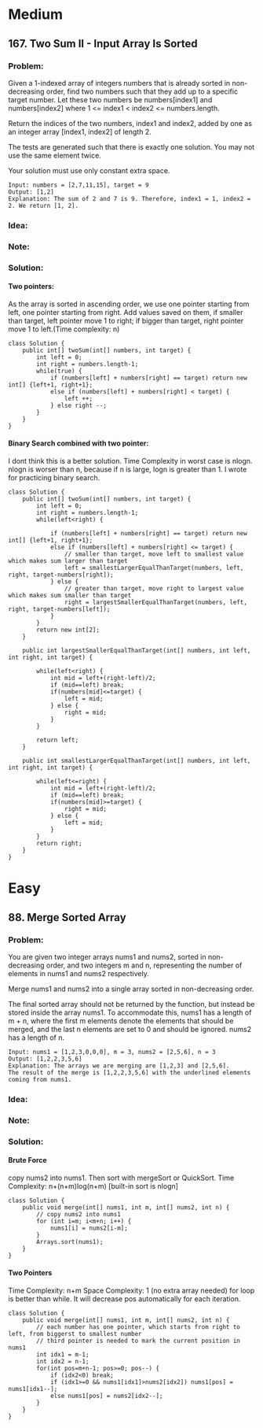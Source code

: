 # Medium
## 167. Two Sum II - Input Array Is Sorted
### Problem:
Given a 1-indexed array of integers numbers that is already sorted in non-decreasing order, find two numbers such that they add up to a specific target number. Let these two numbers be numbers[index1] and numbers[index2] where 1 <= index1 < index2 <= numbers.length.

Return the indices of the two numbers, index1 and index2, added by one as an integer array [index1, index2] of length 2.

The tests are generated such that there is exactly one solution. You may not use the same element twice.

Your solution must use only constant extra space.
```
Input: numbers = [2,7,11,15], target = 9
Output: [1,2]
Explanation: The sum of 2 and 7 is 9. Therefore, index1 = 1, index2 = 2. We return [1, 2].
```

### Idea:
### Note:
### Solution:
#### Two pointers:
As the array is sorted in ascending order, we use one pointer starting from left, one pointer starting from right. Add values saved on them, if smaller than target, left pointer move 1 to right; if bigger than target, right pointer move 1 to left.(Time complexity: n) 
```
class Solution {
    public int[] twoSum(int[] numbers, int target) {
        int left = 0;
        int right = numbers.length-1;
        while(true) {
            if (numbers[left] + numbers[right] == target) return new int[] {left+1, right+1};
            else if (numbers[left] + numbers[right] < target) {
                left ++;
            } else right --;
        }
    }
}
```
#### Binary Search combined with two pointer:
I dont think this is a better solution. Time Complexity in worst case is nlogn. nlogn is worser than n, because if n is large, logn is greater than 1. I wrote for practicing binary search.

```
class Solution {
    public int[] twoSum(int[] numbers, int target) {
        int left = 0;
        int right = numbers.length-1;
        while(left<right) {
            
            if (numbers[left] + numbers[right] == target) return new int[] {left+1, right+1};
            else if (numbers[left] + numbers[right] <= target) {
                // smaller than target, move left to smallest value which makes sum larger than target
                left = smallestLargerEqualThanTarget(numbers, left, right, target-numbers[right]);
            } else {
                // greater than target, move right to largest value which makes sum smaller than target
                right = largestSmallerEqualThanTarget(numbers, left, right, target-numbers[left]);
            }
        }
        return new int[2];
    }
    
    public int largestSmallerEqualThanTarget(int[] numbers, int left, int right, int target) {
     
        while(left<right) {
            int mid = left+(right-left)/2;
            if (mid==left) break;
            if(numbers[mid]<=target) {
                left = mid;
            } else {
                right = mid;
            }
        }
 
        return left;
    }
    
    public int smallestLargerEqualThanTarget(int[] numbers, int left, int right, int target) {

        while(left<=right) {
            int mid = left+(right-left)/2;
            if (mid==left) break;
            if(numbers[mid]>=target) {
                right = mid;
            } else {
                left = mid;
            }
        }
        return right;
    }
}
```

# Easy
## 88. Merge Sorted Array
### Problem:
You are given two integer arrays nums1 and nums2, sorted in non-decreasing order, and two integers m and n, representing the number of elements in nums1 and nums2 respectively.

Merge nums1 and nums2 into a single array sorted in non-decreasing order.

The final sorted array should not be returned by the function, but instead be stored inside the array nums1. To accommodate this, nums1 has a length of m + n, where the first m elements denote the elements that should be merged, and the last n elements are set to 0 and should be ignored. nums2 has a length of n.
```
Input: nums1 = [1,2,3,0,0,0], m = 3, nums2 = [2,5,6], n = 3
Output: [1,2,2,3,5,6]
Explanation: The arrays we are merging are [1,2,3] and [2,5,6].
The result of the merge is [1,2,2,3,5,6] with the underlined elements coming from nums1.
```
### Idea:
### Note:
### Solution:
#### Brute Force
copy nums2 into nums1. Then sort with mergeSort or QuickSort.
Time Complexity: n+(n+m)log(n+m) [built-in sort is nlogn]
```
class Solution {
    public void merge(int[] nums1, int m, int[] nums2, int n) {
        // copy nums2 into nums1
        for (int i=m; i<m+n; i++) {
            nums1[i] = nums2[i-m];
        }
        Arrays.sort(nums1);
    }
}
```
#### Two Pointers
Time Complexity: n+m
Space Complexity: 1 (no extra array needed)
for loop is better than while. It will decrease pos automatically for each iteration.
```
class Solution {
    public void merge(int[] nums1, int m, int[] nums2, int n) {
        // each number has one pointer, which starts from right to left, from biggerst to smallest number
        // third pointer is needed to mark the current position in nums1
        int idx1 = m-1;
        int idx2 = n-1;
        for(int pos=m+n-1; pos>=0; pos--) {
            if (idx2<0) break;
            if (idx1>=0 && nums1[idx1]>nums2[idx2]) nums1[pos] = nums1[idx1--];
            else nums1[pos] = nums2[idx2--];
        }
    }
}
```
